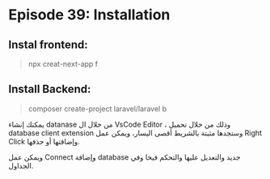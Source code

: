 # Episode 39: Installation 
## Instal frontend:
> npx creat-next-app f

## Install Backend:
> composer create-project laravel/laravel b

يمكنك إنشاء datanase من خلال ال VsCode Editor ، وذلك من خلال تحميل database client extension وستجدها مثبتة بالشريط أقصى اليسار، ويمكن عمل Right Click وإضاقتها أو حذفها.

ويمكن عمل Connect وإضافة database جديد والتعديل عليها والتحكم فيخا وفي الجداول.

